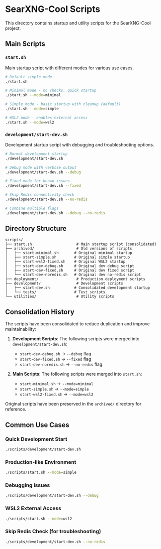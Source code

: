 # SearXNG-Cool Scripts

This directory contains startup and utility scripts for the SearXNG-Cool project.

## Main Scripts

### `start.sh`
Main startup script with different modes for various use cases.

```bash
# Default simple mode
./start.sh

# Minimal mode - no checks, quick startup
./start.sh --mode=minimal

# Simple mode - basic startup with cleanup (default)
./start.sh --mode=simple

# WSL2 mode - enables external access
./start.sh --mode=wsl2
```

### `development/start-dev.sh`
Development startup script with debugging and troubleshooting options.

```bash
# Normal development startup
./development/start-dev.sh

# Debug mode with verbose output
./development/start-dev.sh --debug

# Fixed mode for known issues
./development/start-dev.sh --fixed

# Skip Redis connectivity check
./development/start-dev.sh --no-redis

# Combine multiple flags
./development/start-dev.sh --debug --no-redis
```

## Directory Structure

```
scripts/
├── start.sh                    # Main startup script (consolidated)
├── archived/                   # Old versions of scripts
│   ├── start-minimal.sh       # Original minimal startup
│   ├── start-simple.sh        # Original simple startup
│   ├── start-wsl2-fixed.sh    # Original WSL2 startup
│   ├── start-dev-debug.sh     # Original dev debug script
│   ├── start-dev-fixed.sh     # Original dev fixed script
│   └── start-dev-noredis.sh   # Original dev no-redis script
├── deployment/                 # Production deployment scripts
├── development/                # Development scripts
│   ├── start-dev.sh           # Consolidated development startup
│   └── tests/                 # Test scripts
└── utilities/                  # Utility scripts
```

## Consolidation History

The scripts have been consolidated to reduce duplication and improve maintainability:

1. **Development Scripts**: The following scripts were merged into `development/start-dev.sh`:
   - `start-dev-debug.sh` → `--debug` flag
   - `start-dev-fixed.sh` → `--fixed` flag
   - `start-dev-noredis.sh` → `--no-redis` flag

2. **Main Scripts**: The following scripts were merged into `start.sh`:
   - `start-minimal.sh` → `--mode=minimal`
   - `start-simple.sh` → `--mode=simple`
   - `start-wsl2-fixed.sh` → `--mode=wsl2`

Original scripts have been preserved in the `archived/` directory for reference.

## Common Use Cases

### Quick Development Start
```bash
./scripts/development/start-dev.sh
```

### Production-like Environment
```bash
./scripts/start.sh --mode=simple
```

### Debugging Issues
```bash
./scripts/development/start-dev.sh --debug
```

### WSL2 External Access
```bash
./scripts/start.sh --mode=wsl2
```

### Skip Redis Check (for troubleshooting)
```bash
./scripts/development/start-dev.sh --no-redis
```